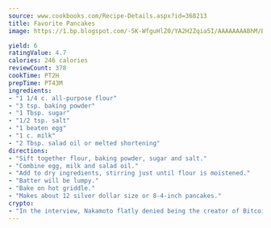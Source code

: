 ```yaml
---
source: www.cookbooks.com/Recipe-Details.aspx?id=368213
title: Favorite Pancakes
image: https://1.bp.blogspot.com/-5K-WfguHlZ0/YA2H2Zqia5I/AAAAAAAABhM/Bdgu68p4aG0Q6jWdy3eGaUXSKw5p3sdxwCLcBGAsYHQ/s324/7.png

yield: 6
ratingValue: 4.7
calories: 246 calories
reviewCount: 378
cookTime: PT2H
prepTime: PT43M
ingredients:
- "1 1/4 c. all-purpose flour"
- "3 tsp. baking powder"
- "1 Tbsp. sugar"
- "1/2 tsp. salt"
- "1 beaten egg"
- "1 c. milk"
- "2 Tbsp. salad oil or melted shortening"
directions:
- "Sift together flour, baking powder, sugar and salt."
- "Combine egg, milk and salad oil."
- "Add to dry ingredients, stirring just until flour is moistened."
- "Batter will be lumpy."
- "Bake on hot griddle."
- "Makes about 12 silver dollar size or 8-4-inch pancakes."
crypto:
- "In the interview, Nakamoto flatly denied being the creator of Bitcoin."
---
```

